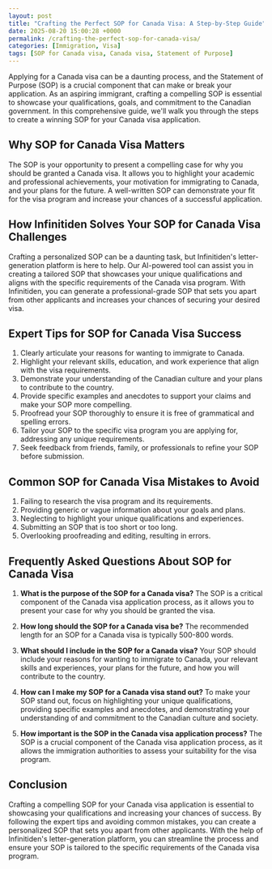 ```yaml
---
layout: post
title: "Crafting the Perfect SOP for Canada Visa: A Step-by-Step Guide"
date: 2025-08-20 15:00:28 +0000
permalink: /crafting-the-perfect-sop-for-canada-visa/
categories: [Immigration, Visa]
tags: [SOP for Canada visa, Canada visa, Statement of Purpose]
---
```


Applying for a Canada visa can be a daunting process, and the Statement of Purpose (SOP) is a crucial component that can make or break your application. As an aspiring immigrant, crafting a compelling SOP is essential to showcase your qualifications, goals, and commitment to the Canadian government. In this comprehensive guide, we'll walk you through the steps to create a winning SOP for your Canada visa application.

## Why SOP for Canada Visa Matters

The SOP is your opportunity to present a compelling case for why you should be granted a Canada visa. It allows you to highlight your academic and professional achievements, your motivation for immigrating to Canada, and your plans for the future. A well-written SOP can demonstrate your fit for the visa program and increase your chances of a successful application.

## How Infinitiden Solves Your SOP for Canada Visa Challenges

Crafting a personalized SOP can be a daunting task, but Infinitiden's letter-generation platform is here to help. Our AI-powered tool can assist you in creating a tailored SOP that showcases your unique qualifications and aligns with the specific requirements of the Canada visa program. With Infinitiden, you can generate a professional-grade SOP that sets you apart from other applicants and increases your chances of securing your desired visa.

## Expert Tips for SOP for Canada Visa Success

1. Clearly articulate your reasons for wanting to immigrate to Canada.
2. Highlight your relevant skills, education, and work experience that align with the visa requirements.
3. Demonstrate your understanding of the Canadian culture and your plans to contribute to the country.
4. Provide specific examples and anecdotes to support your claims and make your SOP more compelling.
5. Proofread your SOP thoroughly to ensure it is free of grammatical and spelling errors.
6. Tailor your SOP to the specific visa program you are applying for, addressing any unique requirements.
7. Seek feedback from friends, family, or professionals to refine your SOP before submission.

## Common SOP for Canada Visa Mistakes to Avoid

1. Failing to research the visa program and its requirements.
2. Providing generic or vague information about your goals and plans.
3. Neglecting to highlight your unique qualifications and experiences.
4. Submitting an SOP that is too short or too long.
5. Overlooking proofreading and editing, resulting in errors.

## Frequently Asked Questions About SOP for Canada Visa

1. **What is the purpose of the SOP for a Canada visa?**
   The SOP is a critical component of the Canada visa application process, as it allows you to present your case for why you should be granted the visa.

2. **How long should the SOP for a Canada visa be?**
   The recommended length for an SOP for a Canada visa is typically 500-800 words.

3. **What should I include in the SOP for a Canada visa?**
   Your SOP should include your reasons for wanting to immigrate to Canada, your relevant skills and experiences, your plans for the future, and how you will contribute to the country.

4. **How can I make my SOP for a Canada visa stand out?**
   To make your SOP stand out, focus on highlighting your unique qualifications, providing specific examples and anecdotes, and demonstrating your understanding of and commitment to the Canadian culture and society.

5. **How important is the SOP in the Canada visa application process?**
   The SOP is a crucial component of the Canada visa application process, as it allows the immigration authorities to assess your suitability for the visa program.

## Conclusion

Crafting a compelling SOP for your Canada visa application is essential to showcasing your qualifications and increasing your chances of success. By following the expert tips and avoiding common mistakes, you can create a personalized SOP that sets you apart from other applicants. With the help of Infinitiden's letter-generation platform, you can streamline the process and ensure your SOP is tailored to the specific requirements of the Canada visa program.